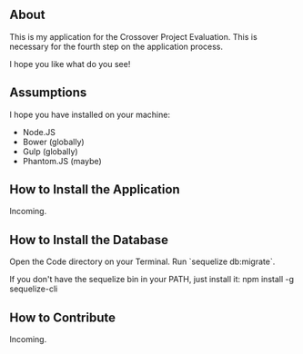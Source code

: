 <h2>About</h2>

<p>
  This is my application for the Crossover Project Evaluation. This is necessary for the fourth step on the application process.
</p>

<p>
  I hope you like what do you see!
</p>

<h2>Assumptions</h2>

<p>
  I hope you have installed on your machine:

  <ul>
    <li>Node.JS</li>
    <li>Bower (globally)</li>
    <li>Gulp (globally)</li>
    <li>Phantom.JS (maybe)</li>
  </ul>

</p>

<h2>How to Install the Application</h2>
<p>
  Incoming.
</p>

<h2>How to Install the Database</h2>
<p>
  Open the Code directory on your Terminal. Run `sequelize db:migrate`.

  If you don't have the sequelize bin in your PATH, just install it:
  npm install -g sequelize-cli
</p>
<h2>How to Contribute</h2>
<p>
  Incoming.
</p>
